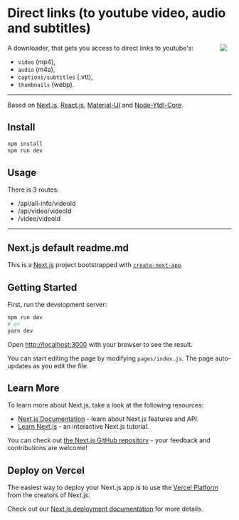 # Direct links (to youtube video, audio and subtitles)

<img src="https://user-images.githubusercontent.com/1222611/92627876-a85ee000-f2d4-11ea-8dbb-14ab4eb0065a.png" align="right" hspace="10">A downloader, that gets you access to direct links to youtube's:

- `video` (mp4),
- `audio` (m4a),
- `captions/subtitles` (.vtt),
- `thumbnails` (webp).

---

Based on [Next.js](https://nextjs.org/), [React.js](https://reactjs.org/), [Material-UI](https://material-ui.com/) and [Node-Ytdl-Core](https://github.com/fent/node-ytdl-core).

## Install

```bash
npm install
npm run dev
```

## Usage

There is 3 routes:

- /api/all-info/videoId
- /api/video/videoId
- /video/videoId

---

## Next.js default readme.md

This is a [Next.js](https://nextjs.org/) project bootstrapped with [`create-next-app`](https://github.com/vercel/next.js/tree/canary/packages/create-next-app).

## Getting Started

First, run the development server:

```bash
npm run dev
# or
yarn dev
```

Open [http://localhost:3000](http://localhost:3000) with your browser to see the result.

You can start editing the page by modifying `pages/index.js`. The page auto-updates as you edit the file.

## Learn More

To learn more about Next.js, take a look at the following resources:

- [Next.js Documentation](https://nextjs.org/docs) \- learn about Next\.js features and API\.
- [Learn Next.js](https://nextjs.org/learn) \- an interactive Next\.js tutorial\.

You can check out [the Next.js GitHub repository](https://github.com/vercel/next.js/) \- your feedback and contributions are welcome\!

## Deploy on Vercel

The easiest way to deploy your Next.js app is to use the [Vercel Platform](https://vercel.com/import?utm_medium=default-template&filter=next.js&utm_source=create-next-app&utm_campaign=create-next-app-readme) from the creators of Next.js.

Check out our [Next.js deployment documentation](https://nextjs.org/docs/deployment) for more details.
